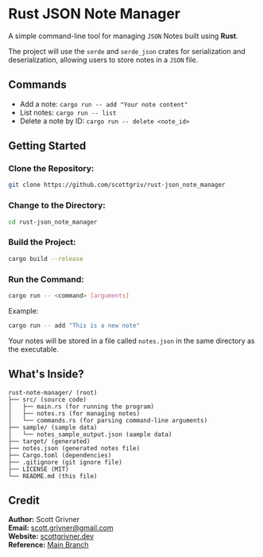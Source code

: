 # Rust JSON Note Manager
A simple command-line tool for managing `JSON` Notes built using **Rust**. 

The project will use the `serde` and `serde_json` crates for serialization and deserialization, allowing users to store notes in a `JSON` file.

## Commands
- Add a note: `cargo run -- add "Your note content"`
- List notes: `cargo run -- list`
- Delete a note by ID: `cargo run -- delete <note_id>`

## Getting Started

### Clone the Repository:
```bash
git clone https://github.com/scottgriv/rust-json_note_manager
```

### Change to the Directory:
```bash
cd rust-json_note_manager
```

### Build the Project:
```bash
cargo build --release
```

### Run the Command:
```bash
cargo run -- <command> [arguments]
```

Example:
```bash
cargo run -- add "This is a new note"
```

Your notes will be stored in a file called `notes.json` in the same directory as the executable.

## What's Inside?
```
rust-note-manager/ (root)
├── src/ (source code)
│   ├── main.rs (for running the program)
│   ├── notes.rs (for managing notes)
│   └── commands.rs (for parsing command-line arguments)
├── sample/ (sample data)
│   └── notes_sample_output.json (aample data)
├── target/ (generated)
├── notes.json (generated notes file)
├── Cargo.toml (dependencies)
├── .gitignore (git ignore file)
├── LICENSE (MIT)
└── README.md (this file)
```

## Credit
**Author:** Scott Grivner <br>
**Email:** scott.grivner@gmail.com <br>
**Website:** [scottgrivner.dev](https://www.scottgriv.dev) <br>
**Reference:** [Main Branch](https://github.com/scottgriv/rust-json_note_manager)
